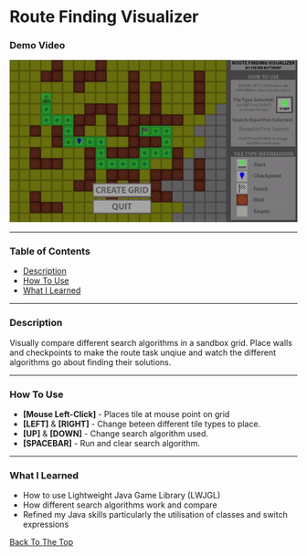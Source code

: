 # Route Finding Visualizer

### Demo Video
![](https://github.com/stevenbuttifint/route-finding-visualizer/blob/main/src/res/demoVideo.gif?raw=true)

---

### Table of Contents
- [Description](#description)
- [How To Use](#how-to-use)
- [What I Learned](#what-i-learned)

---

### Description
Visually compare different search algorithms in a sandbox grid. Place walls and checkpoints to make the route task unqiue and watch the different algorithms go about finding their solutions. 

---

### How To Use

- **[Mouse Left-Click]** - Places tile at mouse point on grid
- **[LEFT]** & **[RIGHT]** - Change beteen different tile types to place.
- **[UP]** & **[DOWN]** - Change search algorithm used.
- **[SPACEBAR]** - Run and clear search algorithm.
---

### What I Learned

- How to use Lightweight Java Game Library (LWJGL)
- How different search algorithms work and compare
- Refined my Java skills particularly the utilisation of classes and switch expressions

[Back To The Top](#route-finding-visualizer)